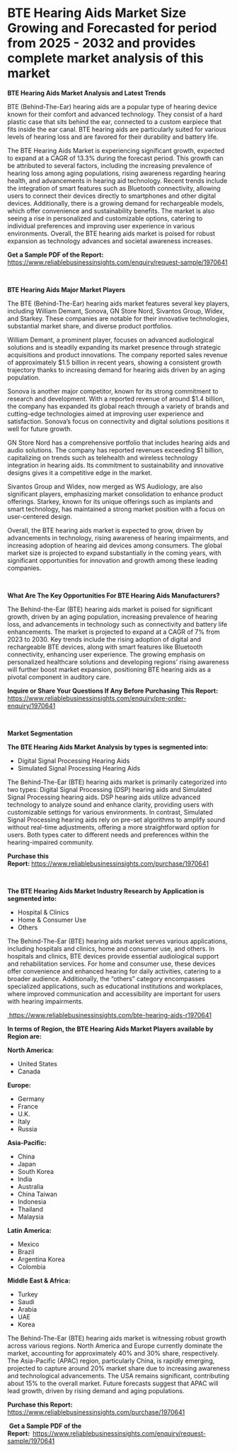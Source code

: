 <p><h1>BTE Hearing Aids Market Size Growing and Forecasted for period from 2025 - 2032 and provides complete market analysis of this market</h1></p><p><strong>BTE Hearing Aids Market Analysis and Latest Trends</strong></p>
<p><p>BTE (Behind-The-Ear) hearing aids are a popular type of hearing device known for their comfort and advanced technology. They consist of a hard plastic case that sits behind the ear, connected to a custom earpiece that fits inside the ear canal. BTE hearing aids are particularly suited for various levels of hearing loss and are favored for their durability and battery life.</p><p>The BTE Hearing Aids Market is experiencing significant growth, expected to expand at a CAGR of 13.3% during the forecast period. This growth can be attributed to several factors, including the increasing prevalence of hearing loss among aging populations, rising awareness regarding hearing health, and advancements in hearing aid technology. Recent trends include the integration of smart features such as Bluetooth connectivity, allowing users to connect their devices directly to smartphones and other digital devices. Additionally, there is a growing demand for rechargeable models, which offer convenience and sustainability benefits. The market is also seeing a rise in personalized and customizable options, catering to individual preferences and improving user experience in various environments. Overall, the BTE hearing aids market is poised for robust expansion as technology advances and societal awareness increases.</p></p>
<p><strong>Get a Sample PDF of the Report:&nbsp;</strong> <a href="https://www.reliablebusinessinsights.com/enquiry/request-sample/1970641?utm_campaign=2768&utm_medium=2&utm_source=Github&utm_content=ia&utm_term=13042025&utm_id=bte-hearing-aids">https://www.reliablebusinessinsights.com/enquiry/request-sample/1970641</a></p>
<p>&nbsp;</p>
<p><strong>BTE Hearing Aids Major Market Players</strong></p>
<p><p>The BTE (Behind-The-Ear) hearing aids market features several key players, including William Demant, Sonova, GN Store Nord, Sivantos Group, Widex, and Starkey. These companies are notable for their innovative technologies, substantial market share, and diverse product portfolios.</p><p>William Demant, a prominent player, focuses on advanced audiological solutions and is steadily expanding its market presence through strategic acquisitions and product innovations. The company reported sales revenue of approximately $1.5 billion in recent years, showing a consistent growth trajectory thanks to increasing demand for hearing aids driven by an aging population.</p><p>Sonova is another major competitor, known for its strong commitment to research and development. With a reported revenue of around $1.4 billion, the company has expanded its global reach through a variety of brands and cutting-edge technologies aimed at improving user experience and satisfaction. Sonova’s focus on connectivity and digital solutions positions it well for future growth.</p><p>GN Store Nord has a comprehensive portfolio that includes hearing aids and audio solutions. The company has reported revenues exceeding $1 billion, capitalizing on trends such as telehealth and wireless technology integration in hearing aids. Its commitment to sustainability and innovative designs gives it a competitive edge in the market.</p><p>Sivantos Group and Widex, now merged as WS Audiology, are also significant players, emphasizing market consolidation to enhance product offerings. Starkey, known for its unique offerings such as implants and smart technology, has maintained a strong market position with a focus on user-centered design.</p><p>Overall, the BTE hearing aids market is expected to grow, driven by advancements in technology, rising awareness of hearing impairments, and increasing adoption of hearing aid devices among consumers. The global market size is projected to expand substantially in the coming years, with significant opportunities for innovation and growth among these leading companies.</p></p>
<p>&nbsp;</p>
<p><strong>What Are The Key Opportunities For BTE Hearing Aids Manufacturers?</strong></p>
<p><p>The Behind-the-Ear (BTE) hearing aids market is poised for significant growth, driven by an aging population, increasing prevalence of hearing loss, and advancements in technology such as connectivity and battery life enhancements. The market is projected to expand at a CAGR of 7% from 2023 to 2030. Key trends include the rising adoption of digital and rechargeable BTE devices, along with smart features like Bluetooth connectivity, enhancing user experience. The growing emphasis on personalized healthcare solutions and developing regions' rising awareness will further boost market expansion, positioning BTE hearing aids as a pivotal component in auditory care.</p></p>
<p><strong>Inquire or Share Your Questions If Any Before Purchasing This Report:</strong> <a href="https://www.reliablebusinessinsights.com/enquiry/pre-order-enquiry/1970641?utm_campaign=2768&utm_medium=2&utm_source=Github&utm_content=ia&utm_term=13042025&utm_id=bte-hearing-aids">https://www.reliablebusinessinsights.com/enquiry/pre-order-enquiry/1970641</a></p>
<p>&nbsp;</p>
<p><strong>Market Segmentation</strong></p>
<p><strong>The BTE Hearing Aids Market Analysis by types is segmented into:</strong></p>
<p><ul><li>Digital Signal Processing Hearing Aids</li><li>Simulated Signal Processing Hearing Aids</li></ul></p>
<p><p>The Behind-The-Ear (BTE) hearing aids market is primarily categorized into two types: Digital Signal Processing (DSP) hearing aids and Simulated Signal Processing hearing aids. DSP hearing aids utilize advanced technology to analyze sound and enhance clarity, providing users with customizable settings for various environments. In contrast, Simulated Signal Processing hearing aids rely on pre-set algorithms to amplify sound without real-time adjustments, offering a more straightforward option for users. Both types cater to different needs and preferences within the hearing-impaired community.</p></p>
<p><strong>Purchase this Report:&nbsp;</strong><a href="https://www.reliablebusinessinsights.com/purchase/1970641?utm_campaign=2768&utm_medium=2&utm_source=Github&utm_content=ia&utm_term=13042025&utm_id=bte-hearing-aids">https://www.reliablebusinessinsights.com/purchase/1970641</a></p>
<p>&nbsp;</p>
<p><strong>The BTE Hearing Aids Market Industry Research by Application is segmented into:</strong></p>
<p><ul><li>Hospital & Clinics</li><li>Home & Consumer Use</li><li>Others</li></ul></p>
<p><p>The Behind-The-Ear (BTE) hearing aids market serves various applications, including hospitals and clinics, home and consumer use, and others. In hospitals and clinics, BTE devices provide essential audiological support and rehabilitation services. For home and consumer use, these devices offer convenience and enhanced hearing for daily activities, catering to a broader audience. Additionally, the “others” category encompasses specialized applications, such as educational institutions and workplaces, where improved communication and accessibility are important for users with hearing impairments.</p></p>
<p><a href="https://www.reliablebusinessinsights.com/bte-hearing-aids-r1970641?utm_campaign=2768&utm_medium=2&utm_source=Github&utm_content=ia&utm_term=13042025&utm_id=bte-hearing-aids">&nbsp;https://www.reliablebusinessinsights.com/bte-hearing-aids-r1970641</a></p>
<p><strong>In terms of Region, the BTE Hearing Aids Market Players available by Region are:</strong></p>
<p>
    <p> <strong> North America: </strong>
        <ul>
            <li>United States</li>
            <li>Canada</li>
        </ul>
        </p> 
    <p> <strong> Europe: </strong>
        <ul>
            <li>Germany</li>
            <li>France</li>
            <li>U.K.</li>
            <li>Italy</li>
            <li>Russia</li>
        </ul>
        </p> 
    <p> <strong> Asia-Pacific: </strong>
        <ul>
            <li>China</li>
            <li>Japan</li>
            <li>South Korea</li>
            <li>India</li>
            <li>Australia</li>
            <li>China Taiwan</li>
            <li>Indonesia</li>
            <li>Thailand</li>
            <li>Malaysia</li>
        </ul>
        </p> 
    <p> <strong> Latin America: </strong>
        <ul>
            <li>Mexico</li>
            <li>Brazil</li>
            <li>Argentina Korea</li>
            <li>Colombia</li>
        </ul>
        </p> 
    <p> <strong> Middle East & Africa: </strong>
        <ul>
            <li>Turkey</li>
            <li>Saudi</li>
            <li>Arabia</li>
            <li>UAE</li>
            <li>Korea</li>
        </ul>
    </p>
    </p>
<p><p>The Behind-The-Ear (BTE) hearing aids market is witnessing robust growth across various regions. North America and Europe currently dominate the market, accounting for approximately 40% and 30% share, respectively. The Asia-Pacific (APAC) region, particularly China, is rapidly emerging, projected to capture around 20% market share due to increasing awareness and technological advancements. The USA remains significant, contributing about 15% to the overall market. Future forecasts suggest that APAC will lead growth, driven by rising demand and aging populations.</p></p>
<p><strong>Purchase this Report: </strong><a href="https://www.reliablebusinessinsights.com/purchase/1970641?utm_campaign=2768&utm_medium=2&utm_source=Github&utm_content=ia&utm_term=13042025&utm_id=bte-hearing-aids">https://www.reliablebusinessinsights.com/purchase/1970641</a></p>
<p>&nbsp;<strong>Get a Sample PDF of the Report:&nbsp;&nbsp;</strong><a href="https://www.reliablebusinessinsights.com/enquiry/request-sample/1970641?utm_campaign=2768&utm_medium=2&utm_source=Github&utm_content=ia&utm_term=13042025&utm_id=bte-hearing-aids">https://www.reliablebusinessinsights.com/enquiry/request-sample/1970641</a></p>
<p><strong></strong></p>
<p><p></p><p></p><p></p></p>